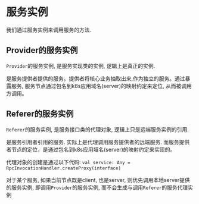 # 服务实例

我们通过服务实例来调用服务的方法.

## Provider的服务实例
`Provider`的服务实例, 是服务实现类的实例, 逻辑上是真正的实例.

是服务提供者提供的服务。提供者将核心业务抽取出来,作为独立的服务。通过暴露服务, 服务节点通过包名到k8s应用域名(server)的映射约定来定位, 从而被调用方调用。

## Referer的服务实例
`Referer`的服务实例, 是服务接口类的代理对象, 逻辑上只是远端服务实例的引用.

是服务引用者引用的服务. 实际上是代理调用服务提供者的远端服务. 而服务提供者节点的定位，是通过包名到k8s应用域名(server)的映射约定来实现的。

代理对象的创建是通过以下代码:
`val service: Any = RpcInvocationHandler.createProxy(interface)`

对于某个服务, 如果当前节点既是client, 也是server, 则优先调用本地server提供的服务实例, 即调用`Provider`的服务实例, 而不会生成与调用`Referer`的服务代理实例


